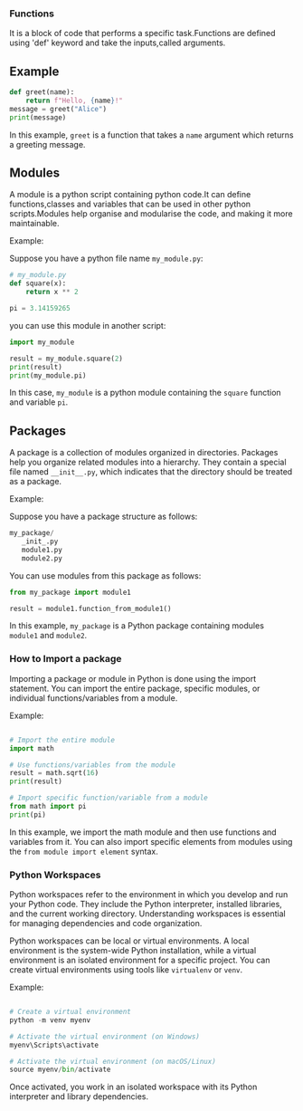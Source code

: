 ### Functions

It is a block of code that performs a specific task.Functions are defined using 'def' keyword and take the inputs,called arguments.

## Example

```python
def greet(name):
    return f"Hello, {name}!"
message = greet("Alice")
print(message)
```
In this example, `greet` is a function that takes a `name` argument which returns a greeting message.

## Modules

A module is a python script containing python code.It can define functions,classes and variables that can be used in other python scripts.Modules help organise and modularise the code, and making it more maintainable.

Example:

Suppose you have a python file name `my_module.py`:

```python
# my_module.py
def square(x):
    return x ** 2

pi = 3.14159265
```

you can use this module in another script:

```python
import my_module

result = my_module.square(2)
print(result)
print(my_module.pi)
```

In this case, `my_module` is a python module containing the `square` function and variable `pi`.

## Packages

A package is a collection of modules organized in directories. Packages help you organize related modules into a hierarchy. They contain a special file named `__init__.py`, which indicates that the directory should be treated as a package.

Example:

Suppose you have a package structure as follows:

```python
my_package/
   _init_.py
   module1.py
   module2.py
```

You can use modules from this package as follows:

```python
from my_package import module1

result = module1.function_from_module1()
``` 

In this example, `my_package` is a Python package containing modules `module1` and `module2`.

### How to Import a package

Importing a package or module in Python is done using the import statement. You can import the entire package, specific modules, or individual functions/variables from a module.

Example:

```python

# Import the entire module
import math

# Use functions/variables from the module
result = math.sqrt(16)
print(result)

# Import specific function/variable from a module
from math import pi
print(pi)
```

In this example, we import the math module and then use functions and variables from it. You can also import specific elements from modules using the `from module import element` syntax.

### Python Workspaces

Python workspaces refer to the environment in which you develop and run your Python code. They include the Python interpreter, installed libraries, and the current working directory. Understanding workspaces is essential for managing dependencies and code organization.

Python workspaces can be local or virtual environments. A local environment is the system-wide Python installation, while a virtual environment is an isolated environment for a specific project. You can create virtual environments using tools like `virtualenv` or `venv`.

Example:

```python

# Create a virtual environment
python -m venv myenv

# Activate the virtual environment (on Windows)
myenv\Scripts\activate

# Activate the virtual environment (on macOS/Linux)
source myenv/bin/activate

```
Once activated, you work in an isolated workspace with its Python interpreter and library dependencies.







